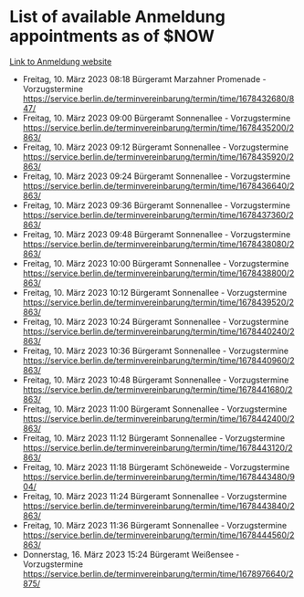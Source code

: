 # List of available Anmeldung appointments as of $NOW
[Link to Anmeldung website](https://service.berlin.de/terminvereinbarung/termin/tag.php?termin=1&anliegen[]=120686&dienstleisterlist=122210,122217,327316,122219,327312,122227,327314,122231,327346,122243,327348,122254,122252,329742,122260,329745,122262,329748,122271,327278,122273,327274,122277,327276,330436,122280,327294,122282,327290,122284,327292,122291,327270,122285,327266,122286,327264,122296,327268,150230,329760,122297,327286,122294,327284,122312,329763,122314,329775,122304,327330,122311,327334,122309,327332,317869,122281,327352,122279,329772,122283,122276,327324,122274,327326,122267,329766,122246,327318,122251,327320,122257,327322,122208,327298,122226,327300&herkunft=http%3A%2F%2Fservice.berlin.de%2Fdienstleistung%2F120686%2F)
- Freitag, 10. März 2023 08:18 Bürgeramt Marzahner Promenade - Vorzugstermine https://service.berlin.de/terminvereinbarung/termin/time/1678432680/847/
- Freitag, 10. März 2023 09:00 Bürgeramt Sonnenallee - Vorzugstermine https://service.berlin.de/terminvereinbarung/termin/time/1678435200/2863/
- Freitag, 10. März 2023 09:12 Bürgeramt Sonnenallee - Vorzugstermine https://service.berlin.de/terminvereinbarung/termin/time/1678435920/2863/
- Freitag, 10. März 2023 09:24 Bürgeramt Sonnenallee - Vorzugstermine https://service.berlin.de/terminvereinbarung/termin/time/1678436640/2863/
- Freitag, 10. März 2023 09:36 Bürgeramt Sonnenallee - Vorzugstermine https://service.berlin.de/terminvereinbarung/termin/time/1678437360/2863/
- Freitag, 10. März 2023 09:48 Bürgeramt Sonnenallee - Vorzugstermine https://service.berlin.de/terminvereinbarung/termin/time/1678438080/2863/
- Freitag, 10. März 2023 10:00 Bürgeramt Sonnenallee - Vorzugstermine https://service.berlin.de/terminvereinbarung/termin/time/1678438800/2863/
- Freitag, 10. März 2023 10:12 Bürgeramt Sonnenallee - Vorzugstermine https://service.berlin.de/terminvereinbarung/termin/time/1678439520/2863/
- Freitag, 10. März 2023 10:24 Bürgeramt Sonnenallee - Vorzugstermine https://service.berlin.de/terminvereinbarung/termin/time/1678440240/2863/
- Freitag, 10. März 2023 10:36 Bürgeramt Sonnenallee - Vorzugstermine https://service.berlin.de/terminvereinbarung/termin/time/1678440960/2863/
- Freitag, 10. März 2023 10:48 Bürgeramt Sonnenallee - Vorzugstermine https://service.berlin.de/terminvereinbarung/termin/time/1678441680/2863/
- Freitag, 10. März 2023 11:00 Bürgeramt Sonnenallee - Vorzugstermine https://service.berlin.de/terminvereinbarung/termin/time/1678442400/2863/
- Freitag, 10. März 2023 11:12 Bürgeramt Sonnenallee - Vorzugstermine https://service.berlin.de/terminvereinbarung/termin/time/1678443120/2863/
- Freitag, 10. März 2023 11:18 Bürgeramt Schöneweide - Vorzugstermine https://service.berlin.de/terminvereinbarung/termin/time/1678443480/904/
- Freitag, 10. März 2023 11:24 Bürgeramt Sonnenallee - Vorzugstermine https://service.berlin.de/terminvereinbarung/termin/time/1678443840/2863/
- Freitag, 10. März 2023 11:36 Bürgeramt Sonnenallee - Vorzugstermine https://service.berlin.de/terminvereinbarung/termin/time/1678444560/2863/
- Donnerstag, 16. März 2023 15:24 Bürgeramt Weißensee - Vorzugstermine https://service.berlin.de/terminvereinbarung/termin/time/1678976640/2875/
